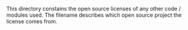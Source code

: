 This directory constains the open source licenses of any other code / modules used. The filename describes which open source project the license comes from.
